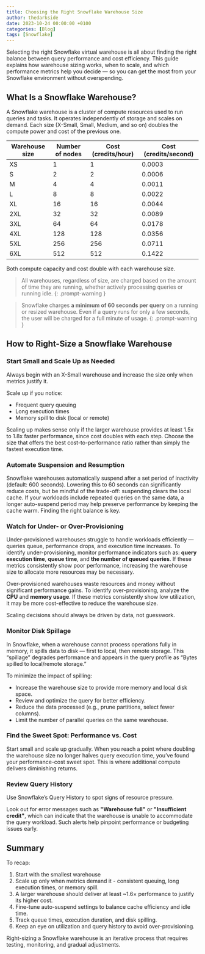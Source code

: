 ```yaml
---
title: Choosing the Right Snowflake Warehouse Size
author: thedarkside
date: 2023-10-24 00:00:00 +0100
categories: [Blog]
tags: [Snowflake]
---
```


Selecting the right Snowflake virtual warehouse is all about finding the right balance between query performance and cost efficiency. This guide explains how warehouse sizing works, when to scale, and which performance metrics help you decide — so you can get the most from your Snowflake environment without overspending.

## What Is a Snowflake Warehouse?

A Snowflake warehouse is a cluster of compute resources used to run queries and tasks. It operates independently of storage and scales on demand. Each size (X-Small, Small, Medium, and so on) doubles the compute power and cost of the previous one.

| Warehouse size | Number of nodes | Cost (credits/hour) | Cost (credits/second) |
|----------------|-----------------|------|---------|
| XS             | 1               | 1    | 0.0003  |
| S              | 2               | 2    | 0.0006  | 
| M              | 4               | 4    | 0.0011  |
| L              | 8               | 8    | 0.0022  |
| XL             | 16              | 16   | 0.0044  |
| 2XL            | 32              | 32   | 0.0089  |
| 3XL            | 64              | 64   | 0.0178  |
| 4XL            | 128             | 128  | 0.0356  |
| 5XL            | 256             | 256  | 0.0711  |
| 6XL            | 512             | 512  | 0.1422  |

Both compute capacity and cost double with each warehouse size.

> All warehouses, regardless of size, are charged based on the amount of time they are running, whether actively processing queries or running idle.
{: .prompt-warning }

> Snowflake charges **a minimum of 60 seconds per query** on a running or resized warehouse. Even if a query runs for only a few seconds, the user will be charged for a full minute of usage.
{: .prompt-warning }

## How to Right-Size a Snowflake Warehouse

### Start Small and Scale Up as Needed
Always begin with an X-Small warehouse and increase the size only when metrics justify it.

Scale up if you notice:
- Frequent query queuing
- Long execution times
- Memory spill to disk (local or remote)

Scaling up makes sense only if the larger warehouse provides at least 1.5x to 1.8x faster performance, since cost doubles with each step. Choose the size that offers the best cost-to-performance ratio rather than simply the fastest execution time.

### Automate Suspension and Resumption

Snowflake warehouses automatically suspend after a set period of inactivity (default: 600 seconds). Lowering this to 60 seconds can significantly reduce costs, but be mindful of the trade-off: suspending clears the local cache. If your workloads include repeated queries on the same data, a longer auto-suspend period may help preserve performance by keeping the cache warm. Finding the right balance is key.

### Watch for Under- or Over-Provisioning

Under-provisioned warehouses struggle to handle workloads efficiently — queries queue, performance drops, and execution time increases. To identify under-provisioning, monitor performance indicators such as: **query execution time**, **queue time**, and **the number of queued queries**. If these metrics consistently show poor performance, increasing the warehouse size to allocate more resources may be necessary.

Over-provisioned warehouses waste resources and money without significant performance gains. To identify over-provisioning, analyze the **CPU** and **memory usage**. If these metrics consistently show low utilization, it may be more cost-effective to reduce the warehouse size.

Scaling decisions should always be driven by data, not guesswork.

### Monitor Disk Spillage
In Snowflake, when a warehouse cannot process operations fully in memory, it spills data to disk — first to local, then remote storage. This “spillage” degrades performance and appears in the query profile as “Bytes spilled to local/remote storage.”

To minimize the impact of spilling:

- Increase the warehouse size to provide more memory and local disk space.
- Review and optimize the query for better efficiency.
- Reduce the data processed (e.g., prune partitions, select fewer columns). 
- Limit the number of parallel queries on the same warehouse.

### Find the Sweet Spot: Performance vs. Cost
Start small and scale up gradually. When you reach a point where doubling the warehouse size no longer halves query execution time, you’ve found your performance-cost sweet spot. This is where additional compute delivers diminishing returns.

### Review Query History
Use Snowflake’s Query History to spot signs of resource pressure.

Look out for error messages such as **"Warehouse full"** or **"Insufficient credit"**, which can indicate that the warehouse is unable to accommodate the query workload. Such alerts help pinpoint performance or budgeting issues early.

## Summary
To recap:

1. Start with the smallest warehouse
2. Scale up only when metrics demand it - consistent queuing, long execution times, or memory spill.
3. A larger warehouse should deliver at least ~1.6× performance to justify its higher cost.
4. Fine-tune auto-suspend settings to balance cache efficiency and idle time.
5. Track queue times, execution duration, and disk spilling.
6. Keep an eye on utilization and query history to avoid over-provisioning.

Right-sizing a Snowflake warehouse is an iterative process that requires testing, monitoring, and gradual adjustments.
